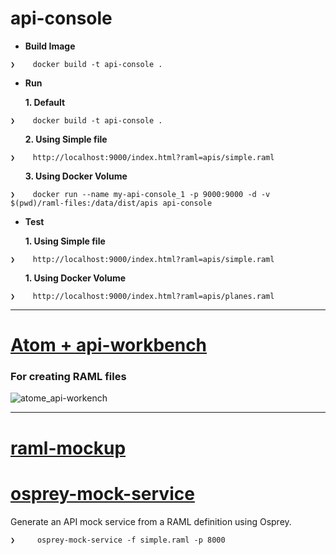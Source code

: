 # api-console

* **Build Image**
 
```
❯    docker build -t api-console .

```
* **Run**

<ol>  <B> 1. Default</B></ol>


```
❯    docker build -t api-console .

```

<ol>  <B> 2. Using Simple file</B></ol>


```
❯    http://localhost:9000/index.html?raml=apis/simple.raml 

```

<ol>  <B> 3. Using Docker Volume</B></ol>


```
❯    docker run --name my-api-console_1 -p 9000:9000 -d -v $(pwd)/raml-files:/data/dist/apis api-console

```

* **Test**

<ol>  <B> 1. Using Simple file</B></ol>
 
```
❯    http://localhost:9000/index.html?raml=apis/simple.raml 

```

<ol>  <B> 1. Using Docker Volume</B></ol>
 
```
❯    http://localhost:9000/index.html?raml=apis/planes.raml 

```
 
-------------------------------------------------------------

# [Atom + api-workbench](https://atom.io/packages/api-workbench)

### For creating RAML files

![atome_api-workench](https://cloud.githubusercontent.com/assets/7684497/18092803/07ad9fea-6ece-11e6-8704-bba0cfed66cb.png)


-------------------------------------------------------------

# [raml-mockup](https://www.npmjs.com/package/raml-mockup)

# [osprey-mock-service](https://github.com/mulesoft-labs/osprey-mock-service)  

  Generate an API mock service from a RAML definition using Osprey.

```
❯     osprey-mock-service -f simple.raml -p 8000

```  
  


